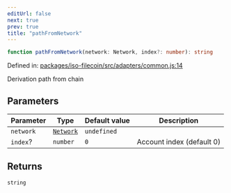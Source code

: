 ```yaml
---
editUrl: false
next: true
prev: true
title: "pathFromNetwork"
---
```


```ts
function pathFromNetwork(network: Network, index?: number): string
```

Defined in: [packages/iso-filecoin/src/adapters/common.js:14](https://github.com/hugomrdias/filecoin/blob/785c3411e0df74cabd3b2718e9d4a52c466ba914/packages/iso-filecoin/src/adapters/common.js#L14)

Derivation path from chain

## Parameters

| Parameter | Type | Default value | Description |
| ------ | ------ | ------ | ------ |
| `network` | [`Network`](/api/adapters/filsnap/type-aliases/network/) | `undefined` |  |
| `index`? | `number` | `0` | Account index (default 0) |

## Returns

`string`
